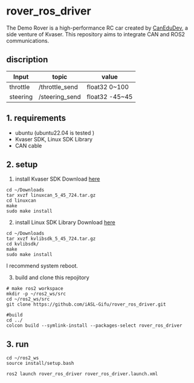# rover_ros_driver
The Demo Rover is a high-performance RC car created by [CanEduDev](https://www.canedudev.com/), a side venture of Kvaser.
This repository aims to integrate CAN and ROS2 communications.

## discription
| Input | topic | value
| ---- | ---- | --- 
| throttle | /throttle_send | float32 0~100
| steering | /steering_send | float32 -45~45


## 1. requirements
- ubuntu (ubuntu22.04 is tested )
- Kvaser SDK, Linux SDK Library 
- CAN cable

## 2. setup
1. install Kvaser SDK
Download [here](https://kvaser.com/single-download/?download_id=47147)
```shell
cd ~/Downloads
tar xvzf linuxcan_5_45_724.tar.gz 
cd linuxcan
make
sudo make install 
```

2. install Linux SDK Library
Download [here](https://kvaser.com/single-download/?download_id=47184)
```shell
cd ~/Downloads
tar xvzf kvlibsdk_5_45_724.tar.gz 
cd kvlibsdk/
make 
sudo make install
```

I recommend system reboot.

3. build and clone this repojitory
```shell
# make ros2 workspace
mkdir -p ~/ros2_ws/src
cd ~/ros2_ws/src
git clone https://github.com/iASL-Gifu/rover_ros_driver.git

#build
cd ../
colcon build --symlink-install --packages-select rover_ros_driver
```

## 3. run
```shell
cd ~/ros2_ws
source install/setup.bash

ros2 launch rover_ros_driver rover_ros_driver.launch.xml
```
